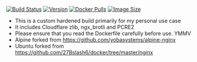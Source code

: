 
[![Build Status](https://github.com/jauderho/dockerfiles/workflows/freenginx/badge.svg)](https://github.com/jauderho/dockerfiles/actions)
[![Version](https://img.shields.io/docker/v/jauderho/freenginx/latest)](https://freenginx.org/en/download.html)
[![Docker Pulls](https://img.shields.io/docker/pulls/jauderho/freenginx)](https://hub.docker.com/r/jauderho/freenginx/)
[![Image Size](https://img.shields.io/docker/image-size/jauderho/freenginx/latest)](https://hub.docker.com/r/jauderho/freenginx/)

- This is a custom hardened build primarily for my personal use case
- It includes Cloudflare zlib, ngx_brotli and PCRE2
- Please ensure that you read the Dockerfile carefully before use. YMMV
- Alpine forked from https://github.com/yobasystems/alpine-nginx
- Ubuntu forked from https://github.com/27Bslash6/docker/tree/master/nginx

